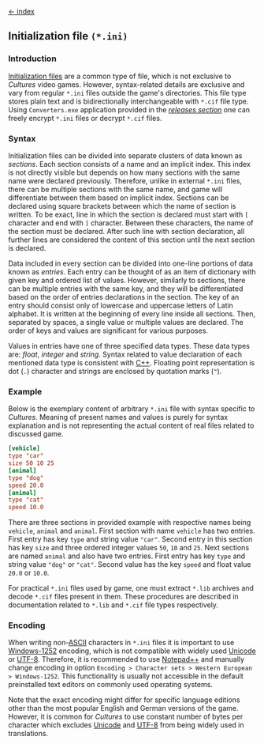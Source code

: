 [← index](../index.md)

## Initialization file `(*.ini)`

### Introduction

[Initialization files](https://en.wikipedia.org/wiki/INI_file) are a common
type of file, which is not exclusive to *Cultures* video games. However,
syntax-related details are exclusive and vary from regular `*.ini` files
outside the game's directories. This file type stores plain text and is
bidirectionally interchangeable with `*.cif` file type. Using `Converters.exe`
application provided in the [*releases section*](https://github.com/Mikulus6/Cultures-map-editor/releases)
one can freely encrypt `*.ini` files or decrypt `*.cif` files.

### Syntax

Initialization files can be divided into separate clusters of data known as
_sections_. Each section consists of a name and an implicit index. This index
is not directly visible but depends on how many sections with the same name
were declared previously. Therefore, unlike in external `*.ini` files, there
can be multiple sections with the same name, and game will differentiate
between them based on implicit index. Sections can be declared using square
brackets between which the name of section is written. To be exact, line in
which the section is declared must start with `[` character and end with `]`
character. Between these characters, the name of the section must be declared.
After such line with section declaration, all further lines are considered the
content of this section until the next section is declared.

Data included in every section can be divided into one-line portions of data
known as *entries*. Each entry can be thought of as an item of dictionary with
given key and ordered list of values. However, similarly to sections, there can
be multiple entries with the same key, and they will be differentiated based on
the order of entries declarations in the section. The key of an entry should
consist only of lowercase and uppercase letters of Latin alphabet. It is written
at the beginning of every line inside all sections. Then, separated by spaces,
a single value or multiple values are declared. The order of keys and values
are significant for various purposes.

Values in entries have one of three specified data types. These data types
are: *float*, *integer* and *string*. Syntax related to value declaration of
each mentioned data type is consistent with [C++](https://en.wikipedia.org/wiki/C++).
Floating point representation is dot (`.`) character and strings are enclosed
by quotation marks (`"`).

### Example

Below is the exemplary content of arbitrary `*.ini` file with syntax specific
to *Cultures*. Meaning of present names and values is purely for syntax
explanation and is not representing the actual content of real files related
to discussed game.

```ini
[vehicle]
type "car"
size 50 10 25
[animal]
type "dog"
speed 20.0
[animal]
type "cat"
speed 10.0
```

There are three sections in provided example with respective names being
`vehicle`, `animal` and `animal`. First section with name `vehicle` has two
entries. First entry has key `type` and string value `"car"`. Second entry in
this section has key `size` and three ordered integer values `50`, `10` and
`25`. Next sections are named `animal` and also have two entries. First entry
has key `type` and string value `"dog"` or `"cat"`. Second value has the key
`speed` and float value `20.0` or `10.0`.

For practical `*.ini` files used by game, one must extract `*.lib` archives
and decode `*.cif` files present in them. These procedures are described in
documentation related to `*.lib` and `*.cif` file types respectively.

### Encoding

When writing non-[ASCII](https://en.wikipedia.org/wiki/ASCII) characters in
`*.ini` files it is important to use [Windows-1252](https://en.wikipedia.org/wiki/Windows-1252)
encoding, which is not compatible with widely used [Unicode](https://en.wikipedia.org/wiki/Unicode)
or [UTF-8](https://en.wikipedia.org/wiki/UTF-8). Therefore, it is recommended
to use [Notepad++](https://notepad-plus-plus.org/downloads/) and manually
change encoding in option `Encoding > Character sets > Western European > Windows-1252`.
This functionality is usually not accessible in the default preinstalled text
editors on commonly used operating systems.

Note that the exact encoding might differ for specific language editions
other than the most popular English and German versions of the game. However,
it is common for *Cultures* to use constant number of bytes per character
which excludes [Unicode](https://en.wikipedia.org/wiki/Unicode) and [UTF-8](https://en.wikipedia.org/wiki/UTF-8)
from being widely used in translations.